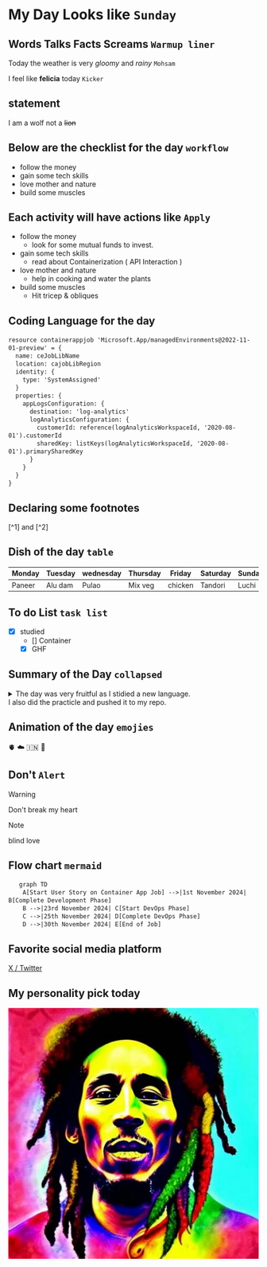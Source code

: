 # My Day Looks like  `Sunday`
## Words Talks Facts Screams  `Warmup liner`

Today the weather is very *gloomy* and _rainy_   `Mohsam`

I feel like **felicia** today  `Kicker`

## statement
I am a wolf not a ~~lion~~

## Below are the checklist for the day  `workflow`
+ follow the money
+ gain some tech skills
+ love mother and nature
+ build some muscles

## Each activity will have actions like `Apply`
+ follow the money
  - look for some mutual funds to invest.
+ gain some tech skills
  - read about Containerization ( API Interaction )
+ love mother and nature
  - help in cooking and water the plants
+ build some muscles
  - Hit tricep & obliques
 
## Coding Language for the day
```bicep
resource containerappjob 'Microsoft.App/managedEnvironments@2022-11-01-preview' = {
  name: ceJobLibName
  location: cajobLibRegion
  identity: {
    type: 'SystemAssigned'
  }
  properties: {
    appLogsConfiguration: {
      destination: 'log-analytics'
      logAnalyticsConfiguration: {
        customerId: reference(logAnalyticsWorkspaceId, '2020-08-01').customerId
        sharedKey: listKeys(logAnalyticsWorkspaceId, '2020-08-01').primarySharedKey
      }
    }
  }
}
```
## Declaring some footnotes
[^1] and [^2]

## Dish of the day `table`

|Monday|Tuesday|wednesday|Thursday|Friday|Saturday|Sunday|
|------|-------|---------|--------|------|--------|------|
|Paneer|Alu dam|Pulao    |Mix veg |chicken|Tandori|Luchi |

## To do List `task list`
- [x] studied
  - [] Container
  - [X] GHF

## Summary of the Day `collapsed`
<Details>
<Summary>
The day was very fruitful as I stidied a new language.
<summary>
I also did the practicle and pushed it to my repo.
</summary>
</Summary>
</Details>

## Animation of the day  `emojies`
🫀
☁️
🇮🇳
🍭

## Don't `Alert`
>[!warning]
>Don't break my heart

>[!note]
>blind love

## Flow chart `mermaid`
``` mermaid
   graph TD
    A[Start User Story on Container App Job] -->|1st November 2024| B[Complete Development Phase]
    B -->|23rd November 2024| C[Start DevOps Phase]
    C -->|25th November 2024| D[Complete DevOps Phase]
    D -->|30th November 2024| E[End of Job]
```

## Favorite social media platform
[ X / Twitter ](https://x.com/home)

## My personality pick today
![BOB MARLEY](https://github.com/Debjyoti30/github-foundation-learning/blob/main/OIP.jpg)
